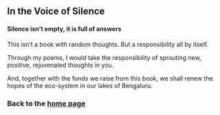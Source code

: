 ## In the Voice of Silence

#### Silence isn’t empty, it is full of answers

This isn’t a book with random thoughts. But a responsibility all by itself. 

Through my poems, I would take the responsibility of sprouting new, positive, rejuvenated thoughts in you. 

And, together with the funds we raise from this book, we shall renew the hopes of the eco-system in our lakes of Bengaluru. 

### Back to the [home page](README.md)
